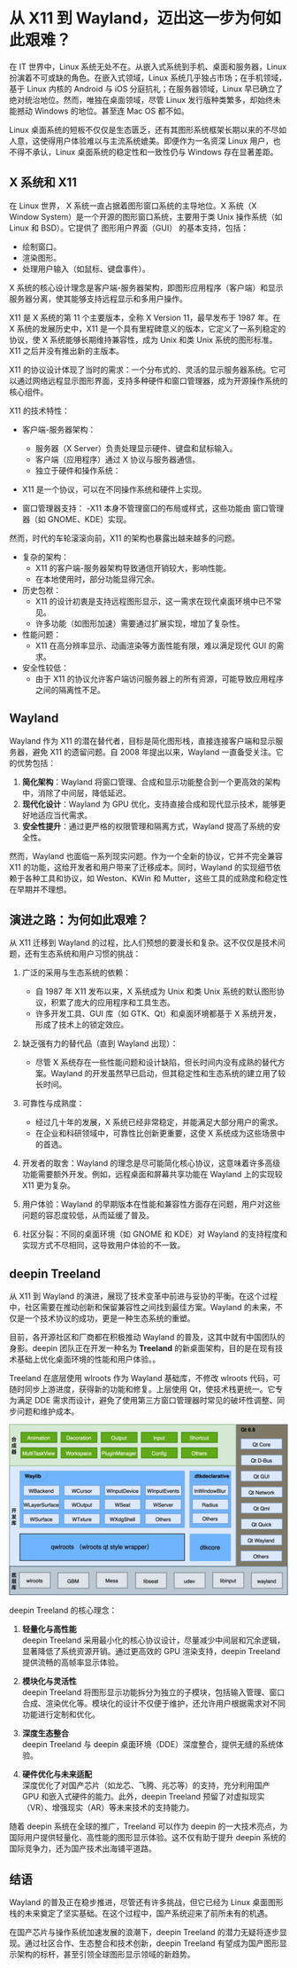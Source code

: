 # 从 X11 到 Wayland，迈出这一步为何如此艰难？

在 IT 世界中，Linux 系统无处不在。从嵌入式系统到手机、桌面和服务器，Linux 扮演着不可或缺的角色。在嵌入式领域，Linux 系统几乎独占市场；在手机领域，基于 Linux 内核的 Android 与 iOS 分庭抗礼；在服务器领域，Linux 早已确立了绝对统治地位。然而，唯独在桌面领域，尽管 Linux 发行版种类繁多，却始终未能撼动 Windows 的地位。甚至连 Mac OS 都不如。

Linux 桌面系统的短板不仅仅是生态匮乏，还有其图形系统框架长期以来的不尽如人意，这使得用户体验难以与主流系统媲美。即便作为一名资深 Linux 用户，也不得不承认，Linux 桌面系统的稳定性和一致性仍与 Windows 存在显著差距。

## X 系统和 X11

在 Linux 世界， X 系统一直占据着图形窗口系统的主导地位。X 系统（X Window System）是一个开源的图形窗口系统，主要用于类 Unix 操作系统（如 Linux 和 BSD）。它提供了 图形用户界面（GUI） 的基本支持，包括：

* 绘制窗口。
* 渲染图形。
* 处理用户输入（如鼠标、键盘事件）。

X 系统的核心设计理念是客户端-服务器架构，即图形应用程序（客户端）和显示服务器分离，使其能够支持远程显示和多用户操作。

X11 是 X 系统的第 11 个主要版本，全称 X Version 11，最早发布于 1987 年。在 X 系统的发展历史中，X11 是一个具有里程碑意义的版本，它定义了一系列稳定的协议，使 X 系统能够长期维持兼容性，成为 Unix 和类 Unix 系统的图形标准。X11 之后并没有推出新的主版本。

X11 的协议设计体现了当时的需求：一个分布式的、灵活的显示服务器系统。它可以通过网络远程显示图形界面，支持多种硬件和窗口管理器，成为开源操作系统的核心组件。

X11 的技术特性：

* 客户端-服务器架构：
  - 服务器（X Server）负责处理显示硬件、键盘和鼠标输入。
  - 客户端（应用程序）通过 X 协议与服务器通信。
  - 独立于硬件和操作系统：

* X11 是一个协议，可以在不同操作系统和硬件上实现。
* 窗口管理器支持：
  -X11 本身不管理窗口的布局或样式，这些功能由 窗口管理器（如 GNOME、KDE）实现。

然而，时代的车轮滚滚向前，X11 的架构也暴露出越来越多的问题。

* 复杂的架构：
  - X11 的客户端-服务器架构导致通信开销较大，影响性能。
  - 在本地使用时，部分功能显得冗余。
* 历史包袱：
  - X11 的设计初衷是支持远程图形显示，这一需求在现代桌面环境中已不常见。
  - 许多功能（如图形加速）需要通过扩展实现，增加了复杂性。
* 性能问题：
  - X11 在高分辨率显示、动画渲染等方面性能有限，难以满足现代 GUI 的需求。
* 安全性较低：
  - 由于 X11 的协议允许客户端访问服务器上的所有资源，可能导致应用程序之间的隔离性不足。

## Wayland

Wayland 作为 X11 的潜在替代者，目标是简化图形栈，直接连接客户端和显示服务器，避免 X11 的遗留问题。自 2008 年提出以来，Wayland 一直备受关注。它的优势包括：

1. **简化架构**：Wayland 将窗口管理、合成和显示功能整合到一个更高效的架构中，消除了中间层，降低延迟。
2. **现代化设计**：Wayland 为 GPU 优化，支持直接合成和现代显示技术，能够更好地适应当代需求。
3. **安全性提升**：通过更严格的权限管理和隔离方式，Wayland 提高了系统的安全性。

然而，Wayland 也面临一系列现实问题。作为一个全新的协议，它并不完全兼容 X11 的功能，这给开发者和用户带来了迁移成本。同时，Wayland 的实现细节依赖于各种工具和协议，如 Weston、KWin 和 Mutter，这些工具的成熟度和稳定性在早期并不理想。

## 演进之路：为何如此艰难？

从 X11 迁移到 Wayland 的过程，比人们预想的要漫长和复杂。这不仅仅是技术问题，还有生态系统和用户习惯的挑战：

1. 广泛的采用与生态系统的依赖：
   - 自 1987 年 X11 发布以来，X 系统成为 Unix 和类 Unix 系统的默认图形协议，积累了庞大的应用程序和工具生态。
   - 许多开发工具、GUI 库（如 GTK、Qt）和桌面环境都基于 X 系统开发，形成了技术上的锁定效应。

2. 缺乏强有力的替代品（直到 Wayland 出现）：
   - 尽管 X 系统存在一些性能问题和设计缺陷，但长时间内没有成熟的替代方案。Wayland 的开发虽然早已启动，但其稳定性和生态系统的建立用了较长时间。

3. 可靠性与成熟度：
   - 经过几十年的发展，X 系统已经非常稳定，并能满足大部分用户的需求。
   - 在企业和科研领域中，可靠性比创新更重要，这使 X 系统成为这些场景中的首选。

4. 开发者的取舍：Wayland 的理念是尽可能简化核心协议，这意味着许多高级功能需要额外开发。例如，远程桌面和屏幕共享功能在 Wayland 上的实现较 X11 更为复杂。

5. 用户体验：Wayland 的早期版本在性能和兼容性方面存在问题，用户对这些问题的容忍度较低，从而延缓了普及。

6. 社区分裂：不同的桌面环境（如 GNOME 和 KDE）对 Wayland 的支持程度和实现方式不尽相同，这导致用户体验的不一致。

## deepin Treeland

从 X11 到 Wayland 的演进，展现了技术变革中前进与妥协的平衡。在这个过程中，社区需要在推动创新和保留兼容性之间找到最佳方案。Wayland 的未来，不仅是一个技术协议的成功，更是一种生态系统的重塑。

目前，各开源社区和厂商都在积极推动 Wayland 的普及，这其中就有中国团队的身影。deepin 团队正在开发一种名为 **Treeland** 的新桌面架构，目的是在现有技术基础上优化桌面环境的性能和用户体验。。

Treeland 在底层使用 wlroots 作为 Wayland 基础库，不修改 wlroots 代码，可随时同步上游进度，获得新的功能和修复。上层使用 Qt，使技术栈更统一。它专为满足 DDE 需求而设计，避免了使用第三方窗口管理器时常见的破坏性调整、同步问题和维护成本。

![图1 Treeland 结构图](https://raw.githubusercontent.com/mogoweb/mywritings/master/book_wechat/2025/202501/images/x11_to_wayland_01.png)

deepin Treeland 的核心理念：

1. **轻量化与高性能**  
   deepin Treeland 采用最小化的核心协议设计，尽量减少中间层和冗余逻辑，显著降低了系统资源开销。通过更高效的 GPU 渲染支持，deepin Treeland 提供流畅的高帧率显示体验。

2. **模块化与灵活性**  
   deepin Treeland 将图形显示功能拆分为独立的子模块，包括输入管理、窗口合成、渲染优化等。模块化的设计不仅便于维护，还允许用户根据需求对不同功能进行定制和优化。

3. **深度生态整合**  
   deepin Treeland 与 deepin 桌面环境（DDE）深度整合，提供无缝的系统体验。

4. **硬件优化与未来适配**  
   深度优化了对国产芯片（如龙芯、飞腾、兆芯等）的支持，充分利用国产 GPU 和嵌入式硬件的能力。此外，deepin Treeland 预留了对虚拟现实（VR）、增强现实（AR）等未来技术的支持能力。

随着 deepin 系统在全球的推广，Treeland 可以作为 deepin 的一大技术亮点，为国际用户提供轻量化、高性能的图形显示体验。这不仅有助于提升 deepin 系统的国际竞争力，还为国产技术出海铺平道路。

## 结语

Wayland 的普及正在稳步推进，尽管还有许多挑战，但它已经为 Linux 桌面图形栈的未来奠定了坚实基础。在这个过程中，国产系统迎来了前所未有的机遇。 

在国产芯片与操作系统加速发展的浪潮下，deepin Treeland 的潜力无疑将逐步显现。通过社区合作、生态整合和技术创新，deepin Treeland 有望成为国产图形显示架构的标杆，甚至引领全球图形显示领域的新趋势。
